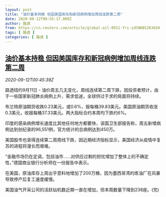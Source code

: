 ```yaml
---
layout: post
title: "油价基本持稳 但因美国库存和新冠病例增加周线连跌第二周"
date: 2020-09-12T00:55:17.000Z
author: 路透
from: https://cn.reuters.com/article/global-oil-0911-fri-idCNKBS26301H
tags: [ 路透 ]
categories: [ 路透 ]
---
```

<!--1599872117000-->
[油价基本持稳 但因美国库存和新冠病例增加周线连跌第二周](https://cn.reuters.com/article/global-oil-0911-fri-idCNKBS26301H)
------

<div>
<div><i>2020-09-12T00:45:39Z</i></div><p>路透纽约9月11日 - 油价周五几无变化，周线连续第二周下跌，因投资者预计，由于一些国家新冠肺炎病例上升，需求低迷，全球供过于求的局面将持续。</p><p>布兰特原油期货收跌0.23美元，或0.6%，报每桶39.83美元。美国原油期货收涨0.3美元，收报每桶37.33美元。两大指标合约本周均下跌约6%。</p><p>印度的感染病例增长速度比其他任何地方都要快，该国卫生部报告称，周五新增病例达到创纪录的96,551例，官方统计的总病例达到450万。</p><p>美国股市也录得连续第二周周线下跌，因近期经济指标显示，美国经济从疫情中复苏的进程将漫长而艰难。</p><p>“金融市场仍在定调，包括油市……对供应过剩的担忧增加了整体上的不确定性，”德国商业银行分析师在一份报告中表示。</p><p>在美国，原油库存上周出乎意料地增加了200万桶，因为墨西哥湾的炼油厂在风暴导致停产后复工速度缓慢。</p><p>美国油气开采公司的活跃钻机数近期一直在增加，但本周数量下降到238座。(完)</p>
</div>
